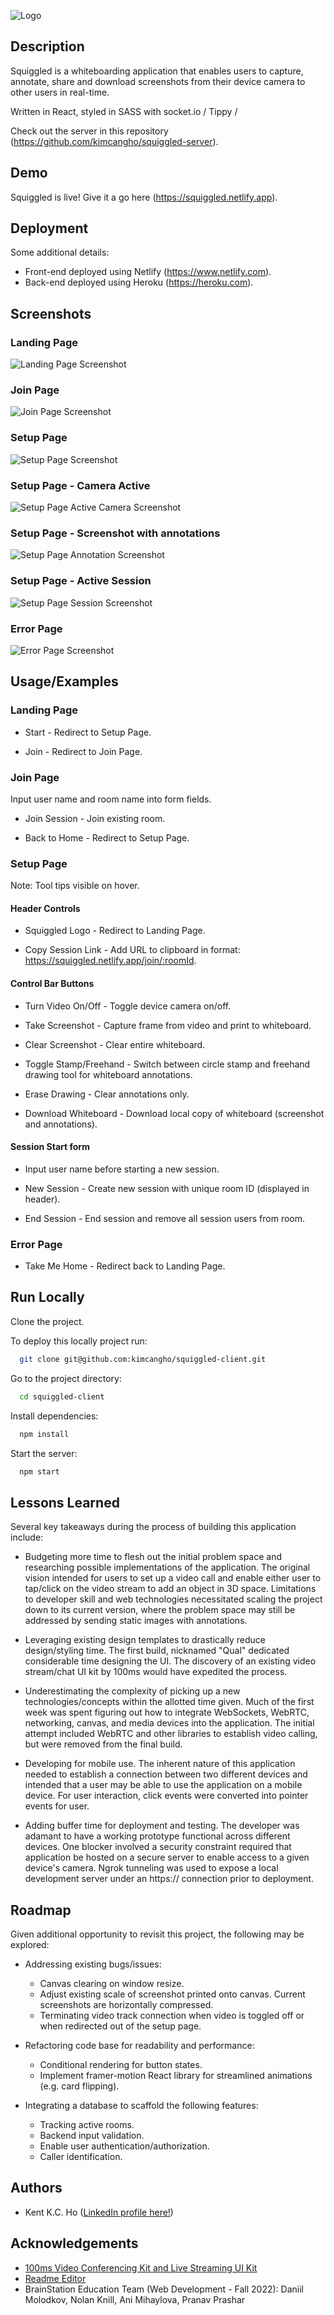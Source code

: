 
![Logo](https://res.cloudinary.com/di7kiyj3y/image/upload/v1679865543/squiggled-logo-revised_isdwx2.png)


## Description

Squiggled is a whiteboarding application that enables users to capture, annotate, share and download screenshots from their device camera to other users in real-time.

Written in React, styled in SASS with socket.io / Tippy / 

Check out the server in this repository (https://github.com/kimcangho/squiggled-server).

## Demo

Squiggled is live! Give it a go here (https://squiggled.netlify.app).
## Deployment



Some additional details:
- Front-end deployed using Netlify (https://www.netlify.com).
- Back-end deployed using Heroku (https://heroku.com).


## Screenshots

### Landing Page
![Landing Page Screenshot](https://res.cloudinary.com/di7kiyj3y/image/upload/v1679868693/squiggled-landing_lo5oze.png)

### Join Page
![Join Page Screenshot](https://res.cloudinary.com/di7kiyj3y/image/upload/v1679866922/squiggled-join_dxcc4u.png)

### Setup Page
![Setup Page Screenshot](https://res.cloudinary.com/di7kiyj3y/image/upload/v1679866921/squiggled-setup_cc4mcn.png)

### Setup Page - Camera Active
![Setup Page Active Camera Screenshot](https://res.cloudinary.com/di7kiyj3y/image/upload/v1679866923/squiggled-camera_nqzvgj.png)

### Setup Page - Screenshot with annotations
![Setup Page Annotation Screenshot](https://res.cloudinary.com/di7kiyj3y/image/upload/v1679866924/squiggled-annotation_e3cglb.png)

### Setup Page - Active Session
![Setup Page Session Screenshot](https://res.cloudinary.com/di7kiyj3y/image/upload/v1679866925/squiggled-active-session_ejvxvo.png)

### Error Page
![Error Page Screenshot](https://res.cloudinary.com/di7kiyj3y/image/upload/v1679871806/squiggled-error_ax3b0i.png)


## Usage/Examples

### Landing Page

- Start - Redirect to Setup Page.

- Join - Redirect to Join Page.

### Join Page

Input user name and room name into form fields.

- Join Session - Join existing room.

- Back to Home - Redirect to Setup Page.

### Setup Page

Note: Tool tips visible on hover.

#### Header Controls

- Squiggled Logo - Redirect to Landing Page.

- Copy Session Link - Add URL to clipboard in format: https://squiggled.netlify.app/join/:roomId.

#### Control Bar Buttons

- Turn Video On/Off - Toggle device camera on/off.

- Take Screenshot - Capture frame from video and print to whiteboard.

- Clear Screenshot - Clear entire whiteboard.

- Toggle Stamp/Freehand - Switch between circle stamp and freehand drawing tool for whiteboard annotations.

- Erase Drawing - Clear annotations only.

- Download Whiteboard - Download local copy of whiteboard (screenshot and annotations).

#### Session Start form

- Input user name before starting a new session.

- New Session - Create new session with unique room ID (displayed in header).

- End Session - End session and remove all session users from room.

### Error Page

- Take Me Home - Redirect back to Landing Page.

## Run Locally

Clone the project.

To deploy this locally project run:

```bash
  git clone git@github.com:kimcangho/squiggled-client.git
```

Go to the project directory:

```bash
  cd squiggled-client
```

Install dependencies:

```bash
  npm install
```

Start the server:

```bash
  npm start
```

## Lessons Learned

Several key takeaways during the process of building this application include:

- Budgeting more time to flesh out the initial problem space and researching possible implementations of the application. The original vision intended for users to set up a video call and enable either user to tap/click on the video stream to add an object in 3D space. Limitations to developer skill and web technologies necessitated scaling the project down to its current version, where the problem space may still be addressed by sending static images with annotations.

- Leveraging existing design templates to drastically reduce design/styling time. The first build, nicknamed "Qual" dedicated considerable time designing the UI. The discovery of an existing video stream/chat UI kit by 100ms would have expedited the process. 

- Underestimating the complexity of picking up a new technologies/concepts within the allotted time given. Much of the first week was spent figuring out how to integrate WebSockets, WebRTC, networking, canvas,  and media devices into the application. The initial attempt included WebRTC and other libraries to establish video calling, but were removed from the final build.

- Developing for mobile use. The inherent nature of this application needed to establish a connection between two different devices and intended that a user may be able to use the application on a mobile device. For user interaction, click events were converted into pointer events for user.

- Adding buffer time for deployment and testing. The developer was adamant to have a working prototype functional across different devices. One blocker involved a security constraint required that application be hosted on a secure server to enable access to a given device's camera. Ngrok tunneling was used to expose a local development server under an https:// connection prior to deployment.
## Roadmap

Given additional opportunity to revisit this project, the following may be explored:

- Addressing existing bugs/issues:
  - Canvas clearing on window resize.
  - Adjust existing scale of screenshot printed onto canvas. Current screenshots are horizontally compressed.
  - Terminating video track connection when video is toggled off or when redirected out of the setup page.

- Refactoring code base for readability and performance:
  - Conditional rendering for button states.
  - Implement framer-motion React library for streamlined animations (e.g. card flipping).

- Integrating a database to scaffold the following features:
    - Tracking active rooms.
    - Backend input validation.
    - Enable user authentication/authorization.
    - Caller identification.


## Authors

- Kent K.C. Ho ([LinkedIn profile here!](https://www.linkedin.com/in/kentkcho/))


## Acknowledgements

- [100ms Video Conferencing Kit and Live Streaming UI Kit](https://www.figma.com/community/file/1165192525323846383/Video-Conferencing-Kit-and-Live-Streaming-UI-Kit)
- [Readme Editor](https://readme.so)
- BrainStation Education Team (Web Development - Fall 2022): Daniil Molodkov, Nolan Knill, Ani Mihaylova, Pranav Prashar
